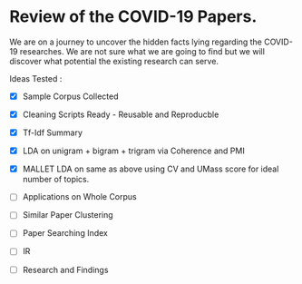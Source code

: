 # Review of the COVID-19 Papers. 

We are on a journey to uncover the hidden facts lying regarding the COVID-19 researches. We are not sure what we are going to find but we will discover what potential the existing research can serve.

Ideas Tested : 
- [X] Sample Corpus Collected
- [X] Cleaning Scripts Ready - Reusable and Reproducble
- [X] Tf-Idf Summary
- [X] LDA on unigram + bigram + trigram via Coherence and PMI
- [X] MALLET LDA on same as above using CV and UMass score for ideal number of topics.
- [ ] Applications on Whole Corpus
- [ ] Similar Paper Clustering
- [ ] Paper Searching Index
- [ ] IR


- [ ] Research and Findings
